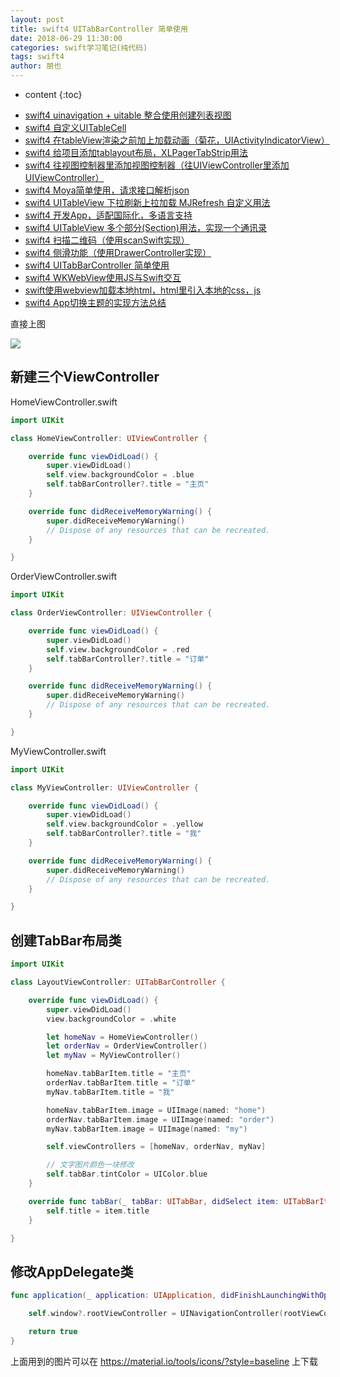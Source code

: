```yaml
---
layout: post
title: swift4 UITabBarController 简单使用
date: 2018-06-29 11:30:00
categories: swift学习笔记(纯代码)
tags: swift4
author: 朋也
---
```


* content
{:toc}

- [swift4 uinavigation + uitable 整合使用创建列表视图](https://atjiu.github.io/2018/06/08/swift-uinavigation-uitable/)
- [swift4 自定义UITableCell](https://atjiu.github.io/2018/06/09/swfit-uitableview-uitablecell/)
- [swift4 在tableView渲染之前加上加载动画（菊花，UIActivityIndicatorView）](https://atjiu.github.io/2018/06/11/swift-tableview-activity-indicator/)
- [swift4 给项目添加tablayout布局，XLPagerTabStrip用法](https://atjiu.github.io/2018/06/13/swift-tablayout-xlpagertabstrip/)
- [swift4 往视图控制器里添加视图控制器（往UIViewController里添加UIViewController）](https://atjiu.github.io/2018/06/13/swift-adduiviewcontroller-to-uiviewcontroller/)
- [swift4 Moya简单使用，请求接口解析json](https://atjiu.github.io/2018/06/14/swift-moya/)
- [swift4 UITableView 下拉刷新上拉加载 MJRefresh 自定义用法](https://atjiu.github.io/2018/06/20/swift-pullrefresh-loadmore/)
- [swift4 开发App，适配国际化，多语言支持](https://atjiu.github.io/2018/06/20/swift-localizable/)
- [swift4 UITableView 多个部分(Section)用法，实现一个通讯录](https://atjiu.github.io/2018/06/26/swift-tableview-multipart-section/)
- [swift4 扫描二维码（使用scanSwift实现）](https://atjiu.github.io/2018/06/27/swift-scan-qrcode/)
- [swift4 侧滑功能（使用DrawerController实现）](https://atjiu.github.io/2018/06/29/swift-drawercontroller/)
- [swift4 UITabBarController 简单使用](https://atjiu.github.io/2018/06/29/swift-tabbarcontroller/)
- [swift4 WKWebView使用JS与Swift交互](https://atjiu.github.io/2018/07/05/swift-webview-javascript/)
- [swift使用webview加载本地html，html里引入本地的css，js](https://atjiu.github.io/2018/10/31/swift-webview-load-css-js/)
- [swift4 App切换主题的实现方法总结](https://atjiu.github.io/2018/11/09/swift-theme/)

直接上图

![](/assets/swift-tabbarcontroller.gif)




## 新建三个ViewController

HomeViewController.swift

```swift
import UIKit

class HomeViewController: UIViewController {

    override func viewDidLoad() {
        super.viewDidLoad()
        self.view.backgroundColor = .blue
        self.tabBarController?.title = "主页"
    }

    override func didReceiveMemoryWarning() {
        super.didReceiveMemoryWarning()
        // Dispose of any resources that can be recreated.
    }

}
```

OrderViewController.swift

```swift
import UIKit

class OrderViewController: UIViewController {

    override func viewDidLoad() {
        super.viewDidLoad()
        self.view.backgroundColor = .red
        self.tabBarController?.title = "订单"
    }

    override func didReceiveMemoryWarning() {
        super.didReceiveMemoryWarning()
        // Dispose of any resources that can be recreated.
    }

}
```

MyViewController.swift

```swift
import UIKit

class MyViewController: UIViewController {

    override func viewDidLoad() {
        super.viewDidLoad()
        self.view.backgroundColor = .yellow
        self.tabBarController?.title = "我"
    }

    override func didReceiveMemoryWarning() {
        super.didReceiveMemoryWarning()
        // Dispose of any resources that can be recreated.
    }

}
```

## 创建TabBar布局类

```swift
import UIKit

class LayoutViewController: UITabBarController {

    override func viewDidLoad() {
        super.viewDidLoad()
        view.backgroundColor = .white

        let homeNav = HomeViewController()
        let orderNav = OrderViewController()
        let myNav = MyViewController()

        homeNav.tabBarItem.title = "主页"
        orderNav.tabBarItem.title = "订单"
        myNav.tabBarItem.title = "我"

        homeNav.tabBarItem.image = UIImage(named: "home")
        orderNav.tabBarItem.image = UIImage(named: "order")
        myNav.tabBarItem.image = UIImage(named: "my")

        self.viewControllers = [homeNav, orderNav, myNav]

        // 文字图片颜色一块修改
        self.tabBar.tintColor = UIColor.blue
    }

    override func tabBar(_ tabBar: UITabBar, didSelect item: UITabBarItem) {
        self.title = item.title
    }

}
```

## 修改AppDelegate类

```swift
func application(_ application: UIApplication, didFinishLaunchingWithOptions launchOptions: [UIApplicationLaunchOptionsKey: Any]?) -> Bool {

    self.window?.rootViewController = UINavigationController(rootViewController: LayoutViewController())

    return true
}
```

上面用到的图片可以在 https://material.io/tools/icons/?style=baseline 上下载
